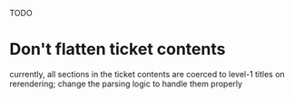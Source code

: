 TODO

# Don't flatten ticket contents
currently, all sections in the ticket contents are coerced to level-1 titles on rerendering; change the parsing logic to handle them properly

